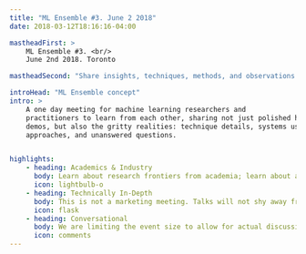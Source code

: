 ```yaml
---
title: "ML Ensemble #3. June 2 2018"
date: 2018-03-12T18:16:16-04:00

mastheadFirst: >
    ML Ensemble #3. <br/>
    June 2nd 2018. Toronto

mastheadSecond: "Share insights, techniques, methods, and observations with your technical peers"

introHead: "ML Ensemble concept"
intro: >
    A one day meeting for machine learning researchers and
    practitioners to learn from each other, sharing not just polished high-level
    demos, but also the gritty realities: technique details, systems used, failed
    approaches, and unanswered questions.


highlights:
    - heading: Academics & Industry
      body: Learn about research frontiers from academia; learn about applied realities from industry
      icon: lightbulb-o
    - heading: Technically In-Depth
      body: This is not a marketing meeting. Talks will not shy away from necessary mathematical and technical details.
      icon: flask
    - heading: Conversational
      body: We are limiting the event size to allow for actual discussion, and leaving plenty of time for it in the schedule.
      icon: comments
---
```


